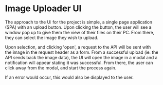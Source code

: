 # Image Uploader UI

The approach to the UI for the project is simple, a single page application (SPA) with an upload button. 
Upon clicking the button, the user will see a window pop up to give them the view of their files on their PC. From there, they can select the image they wish to upload. 

Upon selection, and clicking 'open', a request to the API will be sent with the image in the request header as a form. From a successful upload (ie. the API sends back the image data),
the UI will open the image in a modal and a notification will appear stating it was successful. From there, the user can click away from the modal, and start the process again. 

If an error would occur, this would also be displayed to the user. 
